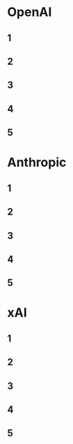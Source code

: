 # OpenAI
## 1
## 2
## 3
## 4
## 5
# Anthropic
## 1
## 2
## 3
## 4
## 5
# xAI
## 1
## 2
## 3
## 4
## 5
